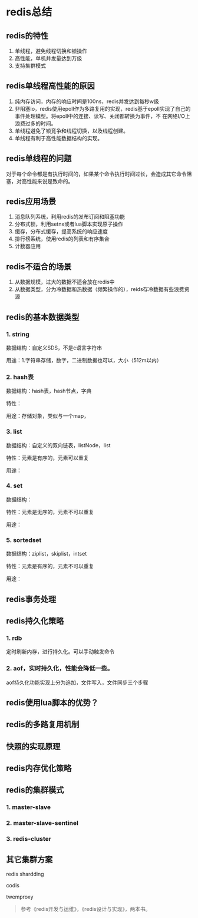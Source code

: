 # redis总结

## redis的特性
1. 单线程，避免线程切换和锁操作
2. 高性能，单机并发量达到万级
3. 支持集群模式

## redis单线程高性能的原因
1. 纯内存访问，内存的响应时间是100ns，redis并发达到每秒w级
2. 非阻塞io，redis使用epoll作为多路复用的实现，redis基于epoll实现了自己的事件处理模型。将epoll中的连接、读写、关闭都转换为事件，不 在网络I/O上浪费过多的时间。
3. 单线程避免了锁竞争和线程切换，以及线程创建。
4. 单线程有利于高性能数据结构的实现。

## redis单线程的问题
对于每个命令都是有执行时间的，如果某个命令执行时间过长，会造成其它命令阻塞，对高性能来说是致命的。

## redis应用场景
1. 消息队列系统，利用redis的发布订阅和阻塞功能
2. 分布式锁，利用setnx或者lua脚本实现原子操作
3. 缓存，分布式缓存，提高系统的响应速度
4. 排行榜系统，使用redis的列表和有序集合
5. 计数器应用

## redis不适合的场景
1. 从数据规模，过大的数据不适合放在redis中
2. 从数据类型，分为冷数据和热数据（频繁操作的），reids存冷数据有些浪费资源


## redis的基本数据类型
### 1. string
数据结构：自定义SDS，不是c语言字符串

用途：1.字符串存储，数字，二进制数据也可以，大小（512m以内）

### 2. hash表
数据结构：hash表，hash节点，字典

特性：

用途：存储对象，类似与一个map，

### 3. list
数据结构：自定义的双向链表，listNode，list

特性：元素是有序的，元素可以重复

用途：

### 4. set
数据结构：

特性：元素是无序的，元素不可以重复

用途：

### 5. sortedset
数据结构：ziplist，skiplist，intset

特性：元素是有序的，元素不可以重复

用途：

## redis事务处理


## redis持久化策略
### 1. rdb
定时刷新内存，进行持久化。可以手动触发命令

### 2. aof，实时持久化，性能会降低一些。
aof持久化功能实现上分为追加，文件写入，文件同步三个步骤

## redis使用lua脚本的优势？


## redis的多路复用机制


## 快照的实现原理


## redis内存优化策略



## redis的集群模式
### 1. master-slave
### 2. master-slave-sentinel
### 3. redis-cluster


## 其它集群方案
redis shardding

codis

twemproxy


> 参考《redis开发与运维》，《redis设计与实现》，两本书。
